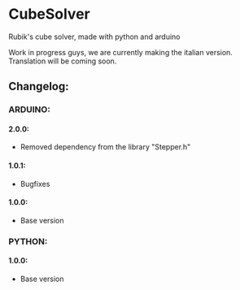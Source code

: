 # CubeSolver
Rubik's cube solver, made with python and arduino

Work in progress guys, we are currently making the italian version. Translation will be coming soon.

## Changelog:
### ARDUINO:
#### 2.0.0:
* Removed dependency from the library "Stepper.h"
#### 1.0.1:
* Bugfixes
#### 1.0.0:
* Base version
### PYTHON:
#### 1.0.0:
* Base version
